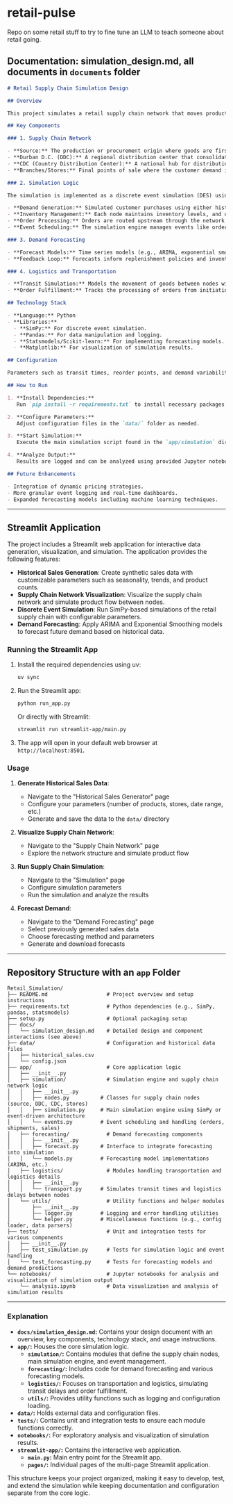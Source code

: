 # retail-pulse

Repo on some retail stuff to try to fine tune an LLM to teach someone about retail going.

## Documentation: simulation_design.md, all documents in `documents` folder

```markdown
# Retail Supply Chain Simulation Design

## Overview

This project simulates a retail supply chain network that moves products from a source to various distribution centers and ultimately to retail stores. The simulation is designed to support demand forecasting and inventory management across multiple layers of the supply chain. The simulation components are modular, allowing adjustments to parameters like transit times, reorder points, and demand patterns.

## Key Components

### 1. Supply Chain Network

- **Source:** The production or procurement origin where goods are first acquired.
- **Durban D.C. (DDC):** A regional distribution center that consolidates shipments.
- **CDC (Country Distribution Center):** A national hub for distributing products to various regions.
- **Branches/Stores:** Final points of sale where the customer demand is realized.

### 2. Simulation Logic

The simulation is implemented as a discrete event simulation (DES) using a time-stepped or event-driven approach. Key processes include:

- **Demand Generation:** Simulated customer purchases using either historical data or synthetic patterns (e.g., Poisson or normal distributions).
- **Inventory Management:** Each node maintains inventory levels, and orders are generated when stock falls below a predefined threshold.
- **Order Processing:** Orders are routed upstream through the network with associated transit times and delays.
- **Event Scheduling:** The simulation engine manages events like order placements, shipments, and sales.

### 3. Demand Forecasting

- **Forecast Models:** Time series models (e.g., ARIMA, exponential smoothing) are used to forecast demand based on past sales data.
- **Feedback Loop:** Forecasts inform replenishment policies and inventory management decisions.

### 4. Logistics and Transportation

- **Transit Simulation:** Models the movement of goods between nodes with configurable transit times and possible delays.
- **Order Fulfillment:** Tracks the processing of orders from initiation to delivery at branch stores.

## Technology Stack

- **Language:** Python
- **Libraries:**
  - **SimPy:** For discrete event simulation.
  - **Pandas:** For data manipulation and logging.
  - **Statsmodels/Scikit-learn:** For implementing forecasting models.
  - **Matplotlib:** For visualization of simulation results.

## Configuration

Parameters such as transit times, reorder points, and demand variability are stored in external configuration files (e.g., JSON). This design allows you to experiment with different settings without modifying the core code.

## How to Run

1. **Install Dependencies:**  
   Run `pip install -r requirements.txt` to install necessary packages.

2. **Configure Parameters:**  
   Adjust configuration files in the `data/` folder as needed.

3. **Start Simulation:**  
   Execute the main simulation script found in the `app/simulation` directory.

4. **Analyze Output:**  
   Results are logged and can be analyzed using provided Jupyter notebooks in the `notebooks/` folder or custom scripts in the `app/utils` folder.

## Future Enhancements

- Integration of dynamic pricing strategies.
- More granular event logging and real-time dashboards.
- Expanded forecasting models including machine learning techniques.
```

---

## Streamlit Application

The project includes a Streamlit web application for interactive data generation, visualization, and simulation. The application provides the following features:

- **Historical Sales Generation**: Create synthetic sales data with customizable parameters such as seasonality, trends, and product counts.
- **Supply Chain Network Visualization**: Visualize the supply chain network and simulate product flow between nodes.
- **Discrete Event Simulation**: Run SimPy-based simulations of the retail supply chain with configurable parameters.
- **Demand Forecasting**: Apply ARIMA and Exponential Smoothing models to forecast future demand based on historical data.

### Running the Streamlit App

1. Install the required dependencies using uv:
   ```bash
   uv sync
   ```

2. Run the Streamlit app:
   ```bash
   python run_app.py
   ```
   Or directly with Streamlit:
   ```bash
   streamlit run streamlit-app/main.py
   ```

3. The app will open in your default web browser at `http://localhost:8501`.

### Usage

1. **Generate Historical Sales Data**:
   - Navigate to the "Historical Sales Generator" page
   - Configure your parameters (number of products, stores, date range, etc.)
   - Generate and save the data to the `data/` directory

2. **Visualize Supply Chain Network**:
   - Navigate to the "Supply Chain Network" page
   - Explore the network structure and simulate product flow

3. **Run Supply Chain Simulation**:
   - Navigate to the "Simulation" page
   - Configure simulation parameters
   - Run the simulation and analyze the results

4. **Forecast Demand**:
   - Navigate to the "Demand Forecasting" page
   - Select previously generated sales data
   - Choose forecasting method and parameters
   - Generate and download forecasts

---

## Repository Structure with an `app` Folder

```
Retail_Simulation/
├── README.md                   # Project overview and setup instructions
├── requirements.txt            # Python dependencies (e.g., SimPy, pandas, statsmodels)
├── setup.py                    # Optional packaging setup
├── docs/
│   └── simulation_design.md    # Detailed design and component interactions (see above)
├── data/                       # Configuration and historical data files
│   ├── historical_sales.csv
│   └── config.json
├── app/                        # Core application logic
│   ├── __init__.py
│   ├── simulation/             # Simulation engine and supply chain network logic
│   │   ├── __init__.py
│   │   ├── nodes.py          # Classes for supply chain nodes (source, DDC, CDC, stores)
│   │   ├── simulation.py     # Main simulation engine using SimPy or event-driven architecture
│   │   └── events.py         # Event scheduling and handling (orders, shipments, sales)
│   ├── forecasting/            # Demand forecasting components
│   │   ├── __init__.py
│   │   ├── forecast.py       # Interface to integrate forecasting into simulation
│   │   └── models.py         # Forecasting model implementations (ARIMA, etc.)
│   ├── logistics/              # Modules handling transportation and logistics details
│   │   ├── __init__.py
│   │   └── transport.py      # Simulates transit times and logistics delays between nodes
│   └── utils/                  # Utility functions and helper modules
│       ├── __init__.py
│       ├── logger.py         # Logging and error handling utilities
│       └── helper.py         # Miscellaneous functions (e.g., config loader, data parsers)
├── tests/                      # Unit and integration tests for various components
│   ├── __init__.py
│   ├── test_simulation.py      # Tests for simulation logic and event handling
│   └── test_forecasting.py     # Tests for forecasting models and demand predictions
└── notebooks/                  # Jupyter notebooks for analysis and visualization of simulation output
    └── analysis.ipynb          # Data visualization and analysis of simulation results
```

---

### Explanation

- **`docs/simulation_design.md`:** Contains your design document with an overview, key components, technology stack, and usage instructions.
- **`app/`:** Houses the core simulation logic.
  - **`simulation/`:** Contains modules that define the supply chain nodes, main simulation engine, and event management.
  - **`forecasting/`:** Includes code for demand forecasting and various forecasting models.
  - **`logistics/`:** Focuses on transportation and logistics, simulating transit delays and order fulfillment.
  - **`utils/`:** Provides utility functions such as logging and configuration loading.
- **`data/`:** Holds external data and configuration files.
- **`tests/`:** Contains unit and integration tests to ensure each module functions correctly.
- **`notebooks/`:** For exploratory analysis and visualization of simulation results.
- **`streamlit-app/`:** Contains the interactive web application.
  - **`main.py`:** Main entry point for the Streamlit app.
  - **`pages/`:** Individual pages of the multi-page Streamlit application.

This structure keeps your project organized, making it easy to develop, test, and extend the simulation while keeping documentation and configuration separate from the core logic.